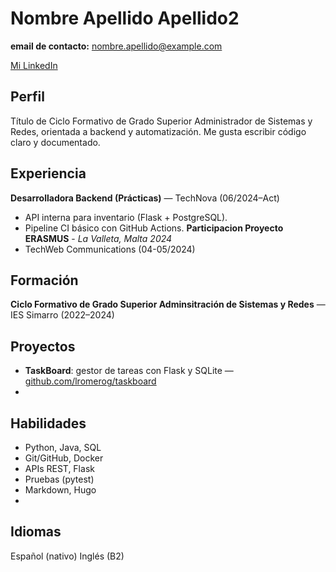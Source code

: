 # Nombre Apellido Apellido2
**email de contacto:** nombre.apellido@example.com 

[Mi LinkedIn](https://www.linkedin.com/)

## Perfil
Título de Ciclo Formativo de Grado Superior Administrador de Sistemas y Redes, orientada a backend y automatización. 
Me gusta escribir código claro y documentado.

## Experiencia
**Desarrolladora Backend (Prácticas)** 
— TechNova (06/2024–Act)  
  - API interna para inventario (Flask + PostgreSQL).  
  - Pipeline CI básico con GitHub Actions.
**Participacion Proyecto ERASMUS** - *La Valleta, Malta 2024*
- TechWeb Communications (04-05/2024)
## Formación
**Ciclo Formativo de Grado Superior Adminsitración de Sistemas y Redes** — IES Simarro (2022–2024)

## Proyectos
- **TaskBoard**: gestor de tareas con Flask y SQLite — [github.com/lromerog/taskboard](https://github.com/)
- 
## Habilidades
- Python, Java, SQL
- Git/GitHub, Docker
- APIs REST, Flask
- Pruebas (pytest)
- Markdown, Hugo
- 
## Idiomas
Español (nativo)
Inglés (B2)
